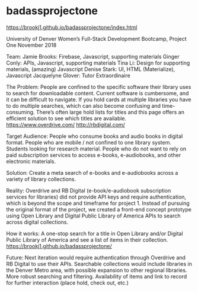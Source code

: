 # badassprojectone
https://brookj1.github.io/badassprojectone/index.html

University of Denver Women’s Full-Stack Development Bootcamp, Project One
November 2018

Team:
Jamie Brooks: Firebase, Javascript, supporting materials
Ginger Conly: APIs, Javascript, supporting materials
Tina Li: Design for supporting materials, (amazing) Javascript 
Denise Stark: UI, HTML (Materialize), Javascript
Jacquelyne Glover: Tutor Extraordinaire

The Problem:
People are confined to the specific software their library uses to search for downloadable content.
Current software is cumbersome, and it can be difficult to navigate.
If you hold cards at multiple libraries you have to do multiple searches, which can also become confusing and time-consuming. 
There’s often large hold lists for titles and this page offers an efficient solution to see which titles are available. 
https://www.overdrive.com/
http://rbdigital.com/

Target Audience:
People who consume books and audio books in digital format.
People who are mobile / not confined to one library system.
Students looking for research material.
People who do not want to rely on paid subscription services to access e-books, e-audiobooks, and other electronic materials.

Solution:
Create a meta search of e-books and e-audiobooks across a variety of library collections.

Reality:
Overdrive and RB Digital (e-book/e-audiobook subscription services for libraries) did not provide API keys and require authentication, which is beyond the scope and timeframe for project 1. 
Instead of pursuing the original format of the project, we created a front-end concept prototype using Open Library and Digital Public Library of America APIs to search across digital collections. 

How it works:
A one-stop search for a title in Open Library and/or Digital Public Library of America and see a list of items in their collection.
https://brookj1.github.io/badassprojectone/

Future:
Next iteration would require authentication through Overdrive and RB Digital to use their APIs.
Searchable collections would include libraries in the Denver Metro area, with possible expansion to other regional libraries.
More robust searching and filtering.
Availability of items and link to record for further interaction (place hold, check out, etc.)
